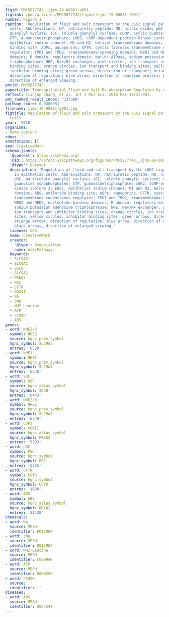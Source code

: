 ```yaml
---
figid: PMC5877742__ijms-19-00881-g001
figlink: /pmc/articles/PMC5877742/figure/ijms-19-00881-f001/
number: Figure 1
caption: 'Regulation of fluid and salt transport by the cGK2 signal pathway in epithelial
  cells. Abbreviations: NP, natriuretic peptide; NO, nitric oxide; pGC, particulate
  guanylyl cyclase; sGC, soluble guanylyl cyclase; cGMP, cyclic guanosine monophosphates;
  GTP, guanosinetriphosphate; cGK2, cGMP-dependent protein kinase isoform 2; ENaC,
  epithelial sodium channel; M1 and M2, helical transmembrane domains; ABS, amiloride
  binding site; AQPs, aquaporins; CFTR, cystic fibrosis transmembrane conductance
  regulator; TMD1 and TMD2, transmembrane-spanning domains; NBD1 and NBD2, nucleotide-binding
  domains; R domain, regulatory domain; Na+-K+-ATPase, sodium potassium adenosine
  triphosphatase; NHE, Na+/H+ exchanger; pink circles, ion transport and inhibitor
  binding sites; orange circles, ion transport and binding sites; yellow circles,
  inhibitor binding sites; green arrows, direcction of transport; oriange arrows,
  direction of regulation; blue arrow, direction of reaction process; black arrows,
  direction of enlarged viewing.'
pmcid: PMC5877742
papertitle: Transepithelial Fluid and Salt Re-Absorption Regulated by cGK2 Signals.
reftext: Jianjun Chang, et al. Int J Mol Sci. 2018 Mar;19(3):881.
pmc_ranked_result_index: '137388'
pathway_score: 0.9480951
filename: ijms-19-00881-g001.jpg
figtitle: Regulation of fluid and salt transport by the cGK2 signal pathway in epithelial
  cells
year: '2018'
organisms:
- Homo sapiens
ndex: ''
annotations: []
seo: CreativeWork
schema-jsonld:
  '@context': https://schema.org/
  '@id': https://pfocr.wikipathways.org/figures/PMC5877742__ijms-19-00881-g001.html
  '@type': Dataset
  description: 'Regulation of fluid and salt transport by the cGK2 signal pathway
    in epithelial cells. Abbreviations: NP, natriuretic peptide; NO, nitric oxide;
    pGC, particulate guanylyl cyclase; sGC, soluble guanylyl cyclase; cGMP, cyclic
    guanosine monophosphates; GTP, guanosinetriphosphate; cGK2, cGMP-dependent protein
    kinase isoform 2; ENaC, epithelial sodium channel; M1 and M2, helical transmembrane
    domains; ABS, amiloride binding site; AQPs, aquaporins; CFTR, cystic fibrosis
    transmembrane conductance regulator; TMD1 and TMD2, transmembrane-spanning domains;
    NBD1 and NBD2, nucleotide-binding domains; R domain, regulatory domain; Na+-K+-ATPase,
    sodium potassium adenosine triphosphatase; NHE, Na+/H+ exchanger; pink circles,
    ion transport and inhibitor binding sites; orange circles, ion transport and binding
    sites; yellow circles, inhibitor binding sites; green arrows, direcction of transport;
    oriange arrows, direction of regulation; blue arrow, direction of reaction process;
    black arrows, direction of enlarged viewing.'
  license: CC0
  name: CreativeWork
  creator:
    '@type': Organization
    name: WikiPathways
  keywords:
  - SLC9A3
  - SLC9A1
  - SGCB
  - SLC9A2
  - PRKG2
  - PGC
  - CFTR
  - DDX41
  - Na
  - 3Na
  - NH2-Leucine
  - ATP
  - FCOOH
  - ABS
genes:
- word: NHE2/3
  symbol: NHE3
  source: hgnc_prev_symbol
  hgnc_symbol: SLC9A3
  entrez: '6550'
- word: NHE1
  symbol: NHE1
  source: hgnc_prev_symbol
  hgnc_symbol: SLC9A1
  entrez: '6548'
- word: SGC
  symbol: SGC
  source: hgnc_alias_symbol
  hgnc_symbol: SGCB
  entrez: '6443'
- word: NHE2/3
  symbol: NHE2
  source: hgnc_prev_symbol
  hgnc_symbol: SLC9A2
  entrez: '6549'
- word: CGK2
  symbol: cGKII
  source: hgnc_alias_symbol
  hgnc_symbol: PRKG2
  entrez: '5593'
- word: pGC
  symbol: PGC
  source: hgnc_symbol
  hgnc_symbol: PGC
  entrez: '5225'
- word: CFTR
  symbol: CFTR
  source: hgnc_symbol
  hgnc_symbol: CFTR
  entrez: '1080'
- word: ABS
  symbol: ABS
  source: hgnc_alias_symbol
  hgnc_symbol: DDX41
  entrez: '51428'
chemicals:
- word: Na
  source: MESH
  identifier: D012964
- word: 3Na
  source: MESH
  identifier: D012964
- word: NH2-Leucine
  source: MESH
  identifier: C029940
- word: ATP
  source: MESH
  identifier: D000255
- word: FCOOH
  source: ''
  identifier: ''
diseases:
- word: ABS
  source: MESH
  identifier: D054549
---
```

